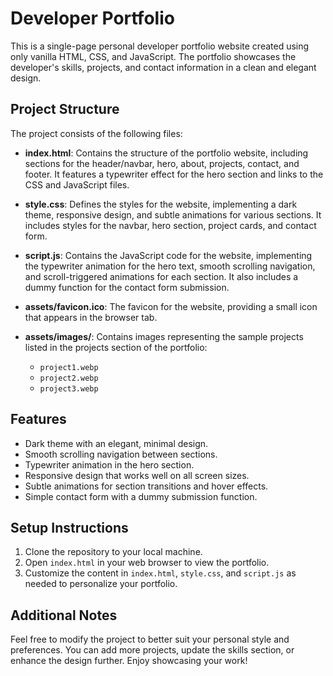 # Developer Portfolio

This is a single-page personal developer portfolio website created using only vanilla HTML, CSS, and JavaScript. The portfolio showcases the developer's skills, projects, and contact information in a clean and elegant design.

## Project Structure

The project consists of the following files:

- **index.html**: Contains the structure of the portfolio website, including sections for the header/navbar, hero, about, projects, contact, and footer. It features a typewriter effect for the hero section and links to the CSS and JavaScript files.

- **style.css**: Defines the styles for the website, implementing a dark theme, responsive design, and subtle animations for various sections. It includes styles for the navbar, hero section, project cards, and contact form.

- **script.js**: Contains the JavaScript code for the website, implementing the typewriter animation for the hero text, smooth scrolling navigation, and scroll-triggered animations for each section. It also includes a dummy function for the contact form submission.

- **assets/favicon.ico**: The favicon for the website, providing a small icon that appears in the browser tab.

- **assets/images/**: Contains images representing the sample projects listed in the projects section of the portfolio:
  - `project1.webp`
  - `project2.webp`
  - `project3.webp`

## Features

- Dark theme with an elegant, minimal design.
- Smooth scrolling navigation between sections.
- Typewriter animation in the hero section.
- Responsive design that works well on all screen sizes.
- Subtle animations for section transitions and hover effects.
- Simple contact form with a dummy submission function.

## Setup Instructions

1. Clone the repository to your local machine.
2. Open `index.html` in your web browser to view the portfolio.
3. Customize the content in `index.html`, `style.css`, and `script.js` as needed to personalize your portfolio.

## Additional Notes

Feel free to modify the project to better suit your personal style and preferences. You can add more projects, update the skills section, or enhance the design further. Enjoy showcasing your work!